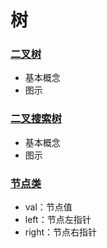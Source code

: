 # 树

### [二叉树](./binary)
* 基本概念
* 图示

### [二叉搜索树](./search)
* 基本概念
* 图示

### [节点类](./Node.java)
* val：节点值
* left：节点左指针
* right：节点右指针